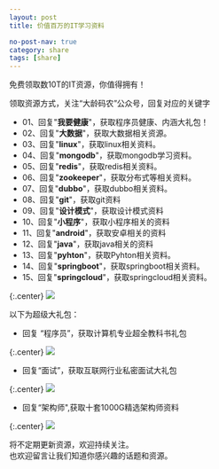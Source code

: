 ```yaml
---
layout: post
title: 价值百万的IT学习资料

no-post-nav: true
category: share
tags: [share]
---
```


免费领取数10T的IT资源，你值得拥有！

领取资源方式，关注“大龄码农”公众号，回复对应的关键字

- 01、回复"**我要健康**"，获取程序员健康、内涵大礼包！  
- 02、回复"**大数据**"，获取大数据相关资源。    
- 03、回复"**linux**"，获取linux相关资料。    
- 04、回复"**mongodb**"，获取mongodb学习资料。    
- 05、回复"**redis**"，获取redis相关资料。  
- 06、回复"**zookeeper**"，获取分布式等相关资料。   
- 07、回复"**dubbo**"，获取dubbo相关资料。    
- 08、回复"**git**"，获取git资料     
- 09、回复"**设计模式**"，获取设计模式资料  
- 10、回复"**小程序**"，获取小程序相关的资料   
- 11、回复"**android**"，获取安卓相关的资料   
- 12、回复"**java**"，获取java相关的资料  
- 13、回复"**pyhton**"，获取Pyhton相关资料。  
- 14、回复"**springboot**"，获取springboot相关资料。  
- 15、回复"**springcloud**"，获取springcloud相关资料。  

{:.center}
![](http://www.agcto.com/assets/images/2017/book/AB.jpg)  

以下为超级大礼包：

- 回复 “程序员”，获取计算机专业超全教科书礼包

{:.center}
![](http://www.agcto.com/assets/images/2017/book/programmer.jpeg)  


- 回复“面试”，获取互联网行业私密面试大礼包

{:.center}
![](http://www.agcto.com/assets/images/2017/book/Interview.jpg)  

- 回复“架构师",获取十套1000G精选架构师资料

{:.center}
![](http://www.agcto.com/assets/images/2017/book/architect.png)  


将不定期更新资源，欢迎持续关注。  
也欢迎留言让我们知道你感兴趣的话题和资源。